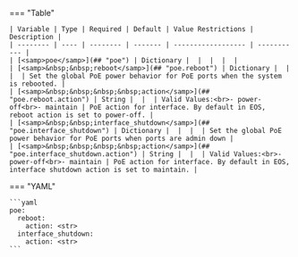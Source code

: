 === "Table"

    | Variable | Type | Required | Default | Value Restrictions | Description |
    | -------- | ---- | -------- | ------- | ------------------ | ----------- |
    | [<samp>poe</samp>](## "poe") | Dictionary |  |  |  |  |
    | [<samp>&nbsp;&nbsp;reboot</samp>](## "poe.reboot") | Dictionary |  |  |  | Set the global PoE power behavior for PoE ports when the system is rebooted. |
    | [<samp>&nbsp;&nbsp;&nbsp;&nbsp;action</samp>](## "poe.reboot.action") | String |  |  | Valid Values:<br>- power-off<br>- maintain | PoE action for interface. By default in EOS, reboot action is set to power-off. |
    | [<samp>&nbsp;&nbsp;interface_shutdown</samp>](## "poe.interface_shutdown") | Dictionary |  |  |  | Set the global PoE power behavior for PoE ports when ports are admin down |
    | [<samp>&nbsp;&nbsp;&nbsp;&nbsp;action</samp>](## "poe.interface_shutdown.action") | String |  |  | Valid Values:<br>- power-off<br>- maintain | PoE action for interface. By default in EOS, interface shutdown action is set to maintain. |

=== "YAML"

    ```yaml
    poe:
      reboot:
        action: <str>
      interface_shutdown:
        action: <str>
    ```
